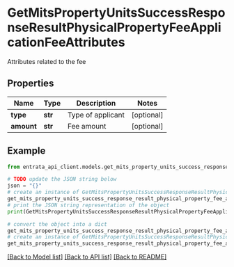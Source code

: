 # GetMitsPropertyUnitsSuccessResponseResultPhysicalPropertyFeeApplicationFeeAttributes

Attributes related to the fee

## Properties

Name | Type | Description | Notes
------------ | ------------- | ------------- | -------------
**type** | **str** | Type of applicant | [optional] 
**amount** | **str** | Fee amount | [optional] 

## Example

```python
from entrata_api_client.models.get_mits_property_units_success_response_result_physical_property_fee_application_fee_attributes import GetMitsPropertyUnitsSuccessResponseResultPhysicalPropertyFeeApplicationFeeAttributes

# TODO update the JSON string below
json = "{}"
# create an instance of GetMitsPropertyUnitsSuccessResponseResultPhysicalPropertyFeeApplicationFeeAttributes from a JSON string
get_mits_property_units_success_response_result_physical_property_fee_application_fee_attributes_instance = GetMitsPropertyUnitsSuccessResponseResultPhysicalPropertyFeeApplicationFeeAttributes.from_json(json)
# print the JSON string representation of the object
print(GetMitsPropertyUnitsSuccessResponseResultPhysicalPropertyFeeApplicationFeeAttributes.to_json())

# convert the object into a dict
get_mits_property_units_success_response_result_physical_property_fee_application_fee_attributes_dict = get_mits_property_units_success_response_result_physical_property_fee_application_fee_attributes_instance.to_dict()
# create an instance of GetMitsPropertyUnitsSuccessResponseResultPhysicalPropertyFeeApplicationFeeAttributes from a dict
get_mits_property_units_success_response_result_physical_property_fee_application_fee_attributes_from_dict = GetMitsPropertyUnitsSuccessResponseResultPhysicalPropertyFeeApplicationFeeAttributes.from_dict(get_mits_property_units_success_response_result_physical_property_fee_application_fee_attributes_dict)
```
[[Back to Model list]](../README.md#documentation-for-models) [[Back to API list]](../README.md#documentation-for-api-endpoints) [[Back to README]](../README.md)


